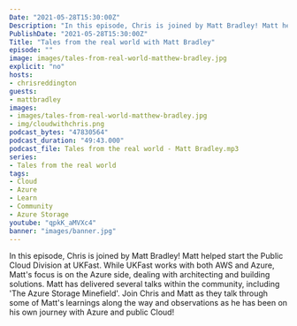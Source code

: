 ```yaml
---
Date: "2021-05-28T15:30:00Z"
Description: "In this episode, Chris is joined by Matt Bradley! Matt helped start the Public Cloud Division at UKFast. While UKFast works with both AWS and Azure, Matt's focus is on the Azure side, dealing with architecting and building solutions. Matt has delivered several talks within the community, including 'The Azure Storage Minefield'. Join Chris and Matt as they talk through some of Matt's learnings along the way and observations as he has been on his own journey with Azure and public Cloud!"
PublishDate: "2021-05-28T15:30:00Z"
Title: "Tales from the real world with Matt Bradley"
episode: ""
image: images/tales-from-real-world-matthew-bradley.jpg
explicit: "no"
hosts:
- chrisreddington
guests:
- mattbradley
images:
- images/tales-from-real-world-matthew-bradley.jpg
- img/cloudwithchris.png
podcast_bytes: "47830564"
podcast_duration: "49:43.000"
podcast_file: Tales from the real world - Matt Bradley.mp3
series:
- Tales from the real world
tags:
- Cloud
- Azure
- Learn
- Community
- Azure Storage
youtube: "qpkK_aMVXc4"
banner: "images/banner.jpg"
---
```

In this episode, Chris is joined by Matt Bradley! Matt helped start the Public Cloud Division at UKFast. While UKFast works with both AWS and Azure, Matt's focus is on the Azure side, dealing with architecting and building solutions. Matt has delivered several talks within the community, including 'The Azure Storage Minefield'. Join Chris and Matt as they talk through some of Matt's learnings along the way and observations as he has been on his own journey with Azure and public Cloud!
